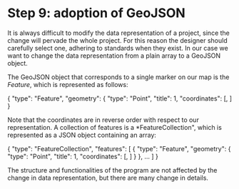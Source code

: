 # Step 9: adoption of GeoJSON

It is always difficult to modify the data representation of a project, since the change will pervade the whole project. For this reason the designer should carefully select one, adhering to standards when they exist. In our case we want to change the data representation from a plain array to a GeoJSON object.

The GeoJSON object that corresponds to a single marker on our map is the *Feature*, which is represented as follows:

  {
		"type": "Feature",
		"geometry": {
			"type": "Point",
			"title": 1,
			"coordinates": [<longitude>, <latitude>]
	}

Note that the coordinates are in reverse order with respect to our representation. A collection of features is a *FeatureCollection", which is represented as a JSON object containing an array:

  {
	  "type": "FeatureCollection",
	  "features": [
      {
		    "type": "Feature",
		    "geometry": {
			    "type": "Point",
			    "title": 1,
			    "coordinates": [<longitude>, <latitude>]
		    }
	    }, 
      ...
  ]
}

The structure and functionalities of the program are not affected by the change in data representation, but there are many change in details.

